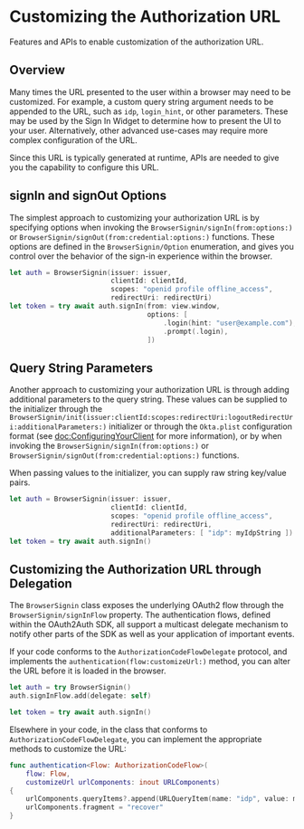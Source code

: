 # Customizing the Authorization URL

Features and APIs to enable customization of the authorization URL.

## Overview

Many times the URL presented to the user within a browser may need to be customized. For example, a custom query string argument needs to be appended to the URL, such as `idp`, `login_hint`, or other parameters. These may be used by the Sign In Widget to determine how to present the UI to your user. Alternatively, other advanced use-cases may require more complex configuration of the URL.

Since this URL is typically generated at runtime, APIs are needed to give you the capability to configure this URL.

## signIn and signOut Options

The simplest approach to customizing your authorization URL is by specifying options when invoking the ``BrowserSignin/signIn(from:options:)`` or ``BrowserSignin/signOut(from:credential:options:)`` functions. These options are defined in the ``BrowserSignin/Option`` enumeration, and gives you control over the behavior of the sign-in experience within the browser.

```swift
let auth = BrowserSignin(issuer: issuer,
                         clientId: clientId,
                         scopes: "openid profile offline_access",
                         redirectUri: redirectUri)
let token = try await auth.signIn(from: view.window,
                                  options: [
                                      .login(hint: "user@example.com"),
                                      .prompt(.login),
                                  ])
```

## Query String Parameters

Another approach to customizing your authorization URL is through adding additional parameters to the query string. These values can be supplied to the initializer through the ``BrowserSignin/init(issuer:clientId:scopes:redirectUri:logoutRedirectUri:additionalParameters:)`` initializer or through the `Okta.plist` configuration format (see <doc:ConfiguringYourClient> for more information), or by when invoking the ``BrowserSignin/signIn(from:options:)`` or ``BrowserSignin/signOut(from:credential:options:)`` functions.

When passing values to the initializer, you can supply raw string key/value pairs.

```swift
let auth = BrowserSignin(issuer: issuer,
                         clientId: clientId,
                         scopes: "openid profile offline_access",
                         redirectUri: redirectUri,
                         additionalParameters: [ "idp": myIdpString ])
let token = try await auth.signIn()
```

## Customizing the Authorization URL through Delegation

The ``BrowserSignin`` class exposes the underlying OAuth2 flow through the ``BrowserSignin/signInFlow`` property. The authentication flows, defined within the OAuth2Auth SDK, all support a multicast delegate mechanism to notify other parts of the SDK as well as your application of important events.

If your code conforms to the `AuthorizationCodeFlowDelegate` protocol, and implements the `authentication(flow:customizeUrl:)` method, you can alter the URL before it is loaded in the browser.

```swift
let auth = try BrowserSignin()
auth.signInFlow.add(delegate: self)

let token = try await auth.signIn()
```

Elsewhere in your code, in the class that conforms to `AuthorizationCodeFlowDelegate`, you can implement the appropriate methods to customize the URL:

```swift
func authentication<Flow: AuthorizationCodeFlow>(
    flow: Flow,
    customizeUrl urlComponents: inout URLComponents)
{
    urlComponents.queryItems?.append(URLQueryItem(name: "idp", value: myIdpString))
    urlComponents.fragment = "recover"
}
```
